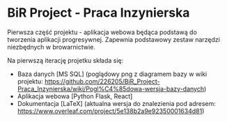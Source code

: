 # BiR Project - Praca Inzynierska
Pierwsza część projektu - aplikacja webowa będąca podstawą do tworzenia aplikacji progresywnej. Zapewnia podstawowy zestaw narzędzi niezbędnych w browarnictwie.

Na pierwszą iterację projetku składa się:
  - Baza danych [MS SQL]
    (poglądowy png z diagramem bazy w wiki projektu: https://github.com/226205/BiR_Project-Praca_Inzynierska/wiki/Pogl%C4%85dowa-wersja-bazy-danych)
  - Aplikacja webowa [Python Flask, React]
  - Dokumentacja [LaTeX] 
    (aktualna wersja do znalezienia pod adresem: https://www.overleaf.com/project/5e138b2a9e92350001634d81)
